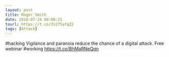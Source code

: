 ```yaml
---
layout: post
title: Roger Smith
date: 2018-07-24 00:00:21
tourl: https://t.co/Zn275afqZ2
tags: [Attack]
---
```

#hacking Vigilance and paranoia reduce the chance of a digital attack. Free webinar #working https://t.co/BhMaRNeQqn